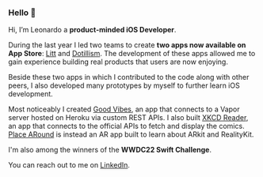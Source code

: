 ### Hello 👋

Hi, I’m Leonardo a **product-minded iOS Developer**. 

During the last year I led two teams to create **two apps now available on App Store**: [Litt](https://apps.apple.com/app/litt/id1628751457) and [Dotillism](https://apps.apple.com/app/dotillism/id1611775193). The development of these apps allowed me to gain experience building real products that users are now enjoying.

Beside these two apps in which I contributed to the code along with other peers, I also developed many prototypes by myself to further learn iOS development. 

Most noticeably I created [Good Vibes](https://github.com/uevs/GoodVibes), an app that connects to a Vapor server hosted on Heroku via custom REST APIs. I also built [XKCD Reader](https://github.com/uevs/XKCD-Reader), an app that connects to the official APIs to fetch and display the comics. [Place ARound](https://github.com/uevs/ARound) is instead an AR app built to learn about ARkit and RealityKit. 

I'm also among the winners of the **WWDC22 Swift Challenge**.

You can reach out to me on [LinkedIn](https://www.linkedin.com/in/leonardobertinelli/).
